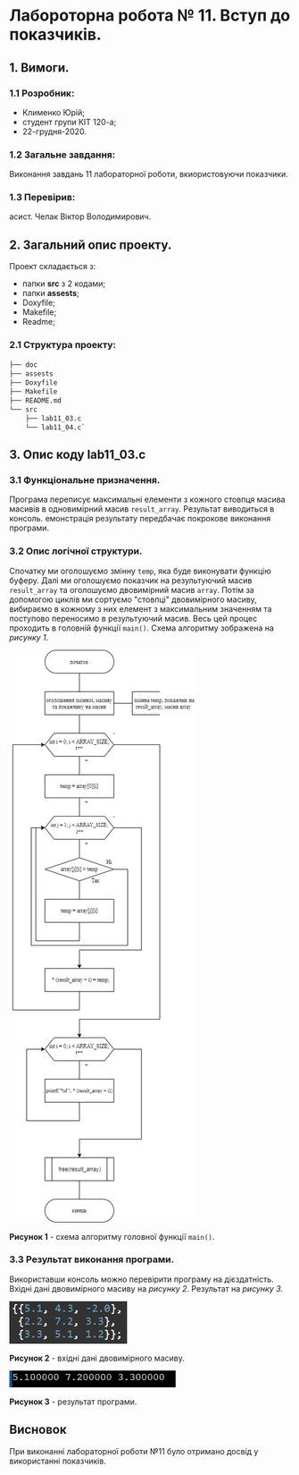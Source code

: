 ﻿# Лабороторна робота № 11. Вступ до показчиків.
## 1. Вимоги.
### 1.1 Розробник:

 - Клименко Юрій;
 - студент групи КІТ 120-а;
 - 22-грудня-2020.
### 1.2 Загальне завдання:
Виконання завдань 11 лабораторної роботи, вкиористовуючи показчики.
### 1.3 Перевірив:
асист. Челак Віктор Володимирович.
##  2. Загальний опис проекту.
Проект складається з:

-   папки  **src**  з 2 кодами;
-   папки **assests**;
-   Doxyfile;
-   Makefile;
-   Readme;
### 2.1 Структура проекту:

	├── doc
	├── assests
	├── Doxyfile   				 
	├── Makefile   			 
	├── README.md 			   
	└── src
		├── lab11_03.c    
        └── lab11_04.c`
 
##  3. Опис коду lab11_03.c

###  3.1 Функціональне призначення.
Програма переписує максимальні елементи з кожного стовпця масива масивів в одновимірний масив `result_array`. Результат виводиться в консоль. емонстрація результату передбачає покрокове виконання програми.
 
### 3.2 Опис логічної структури.
 Спочатку ми оголошуємо змінну `temp`, яка буде виконувати функцію буферу. Далі ми оголошуємо показчик на результуючий масив `result_array` та оголошуємо двовимірний масив `array`.  Потім за допомогою циклів ми сортуємо "стовпці" двовимірного масиву, вибираємо в кожному з них елемент з максимальним значенням та поступово переносимо в результуючий масив. Весь цей процес проходить в головній функції `main()`. Схема алгоритму зображена на *рисунку 1*.

![enter image description here](https://github.com/LiquidFunki/liquid_images/blob/main/3.png?raw=true)


**Рисунок 1** - схема алгоритму головної функції `main()`.



### 3.3 Результат виконання програми.

Використавши консоль можно перевірити програму на дієздатність. Вхідні дані двовимірного масиву на *рисунку 2*. Результат на *рисунку 3*.

![enter image description here](https://github.com/LiquidFunki/liquid_images/blob/main/lab11_03_entries.png?raw=true)

**Рисунок 2** - вхідні дані двовимірного масиву.

![enter image description here](https://github.com/LiquidFunki/liquid_images/blob/main/lab11_03_result.png?raw=true)


**Рисунок 3** - результат програми.


## Висновок
При виконанні лабораторної роботи №11 було отримано досвід у використанні показчиків.

